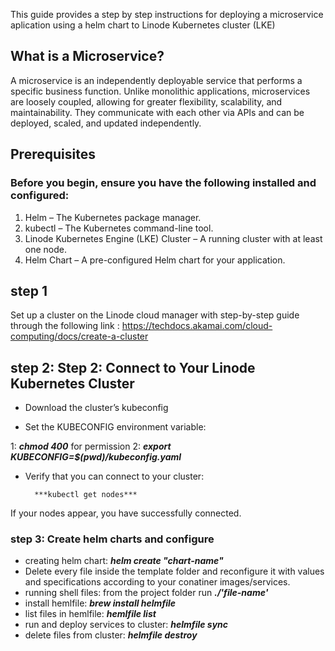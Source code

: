 
This guide provides a step by step instructions for deploying a microservice aplication using a helm chart to  Linode Kubernetes cluster (LKE)

## What is a Microservice?

A microservice is an independently deployable service that performs a specific business function. Unlike monolithic applications, microservices are loosely coupled, allowing for greater flexibility, scalability, and maintainability. They communicate with each other via APIs and can be deployed, scaled, and updated independently.

## Prerequisites

### Before you begin, ensure you have the following installed and configured:
1. Helm – The Kubernetes package manager.
2. kubectl – The Kubernetes command-line tool.
3. Linode Kubernetes Engine (LKE) Cluster – A running cluster with at least one node.
4. Helm Chart – A pre-configured Helm chart for your application.

## step 1

Set up a cluster on the Linode cloud manager with step-by-step guide through the following link : 
https://techdocs.akamai.com/cloud-computing/docs/create-a-cluster

## step 2: Step 2: Connect to Your Linode Kubernetes Cluster

- Download the cluster’s kubeconfig

- Set the KUBECONFIG environment variable:

1: ***chmod 400*** for permission
2: ***export KUBECONFIG=$(pwd)/kubeconfig.yaml***

- Verify that you can connect to your cluster:

        ***kubectl get nodes***

If your nodes appear, you have successfully connected.

### step 3: Create helm charts and configure 

- creating helm chart: ***helm create "chart-name"***
- Delete every file inside the template folder and reconfigure it with values and specifications according to your conatiner images/services.
- running shell files: from the project folder run ***./'file-name'***
- install hemlfile: ***brew install helmfile***
- list files in hemlfile: ***hemlfile list***
- run and deploy services to cluster: ***helmfile sync***
- delete files from cluster: ***helmfile destroy***
